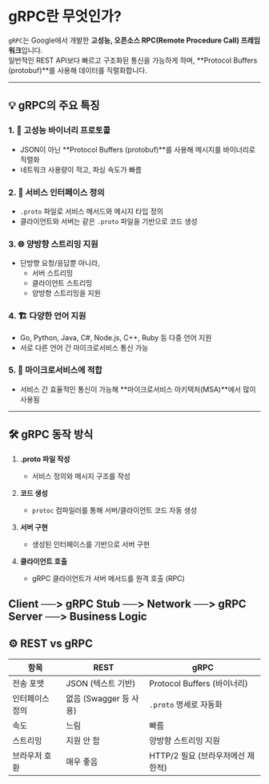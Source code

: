 # gRPC란 무엇인가?

`gRPC`는 Google에서 개발한 **고성능, 오픈소스 RPC(Remote Procedure Call) 프레임워크**입니다.  
일반적인 REST API보다 빠르고 구조화된 통신을 가능하게 하며, **Protocol Buffers (protobuf)**를 사용해 데이터를 직렬화합니다.

---

## 💡 gRPC의 주요 특징

### 1. 🚀 고성능 바이너리 프로토콜

- JSON이 아닌 **Protocol Buffers (protobuf)**를 사용해 메시지를 바이너리로 직렬화
- 네트워크 사용량이 적고, 파싱 속도가 빠름

### 2. 🧩 서비스 인터페이스 정의

- `.proto` 파일로 서비스 메서드와 메시지 타입 정의
- 클라이언트와 서버는 같은 `.proto` 파일을 기반으로 코드 생성

### 3. 🌐 양방향 스트리밍 지원

- 단방향 요청/응답뿐 아니라,
  - 서버 스트리밍
  - 클라이언트 스트리밍
  - 양방향 스트리밍을 지원

### 4. 🏗️ 다양한 언어 지원

- Go, Python, Java, C#, Node.js, C++, Ruby 등 다중 언어 지원
- 서로 다른 언어 간 마이크로서비스 통신 가능

### 5. 🧱 마이크로서비스에 적합

- 서비스 간 효율적인 통신이 가능해 **마이크로서비스 아키텍처(MSA)**에서 많이 사용됨

---

## 🛠️ gRPC 동작 방식

1. **.proto 파일 작성**

   - 서비스 정의와 메시지 구조를 작성

2. **코드 생성**

   - `protoc` 컴파일러를 통해 서버/클라이언트 코드 자동 생성

3. **서버 구현**

   - 생성된 인터페이스를 기반으로 서버 구현

4. **클라이언트 호출**
   - gRPC 클라이언트가 서버 메서드를 원격 호출 (RPC)

## Client ──> gRPC Stub ──> Network ──> gRPC Server ──> Business Logic

## ⚙️ REST vs gRPC

| 항목            | REST                   | gRPC                              |
| --------------- | ---------------------- | --------------------------------- |
| 전송 포맷       | JSON (텍스트 기반)     | Protocol Buffers (바이너리)       |
| 인터페이스 정의 | 없음 (Swagger 등 사용) | `.proto` 명세로 자동화            |
| 속도            | 느림                   | 빠름                              |
| 스트리밍        | 지원 안 함             | 양방향 스트리밍 지원              |
| 브라우저 호환   | 매우 좋음              | HTTP/2 필요 (브라우저에선 제한적) |

